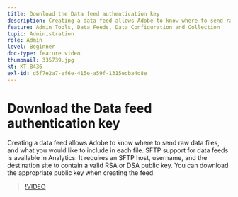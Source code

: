 ```yaml
---
title: Download the Data feed authentication key
description: Creating a data feed allows Adobe to know where to send raw data files, and what you would like to include in each file. SFTP support for data feeds is available in Analytics. It requires an SFTP host, username, and the destination site to contain a valid RSA or DSA public key. You can download the appropriate public key when creating the feed.
feature: Admin Tools, Data Feeds, Data Configuration and Collection
topic: Administration
role: Admin
level: Beginner
doc-type: feature video
thumbnail: 335739.jpg
kt: KT-8436
exl-id: d5f7e2a7-ef6e-415e-a59f-1315edba4d8e
---
```

# Download the Data feed authentication key

Creating a data feed allows Adobe to know where to send raw data files, and what you would like to include in each file. SFTP support for data feeds is available in Analytics. It requires an SFTP host, username, and the destination site to contain a valid RSA or DSA public key. You can download the appropriate public key when creating the feed.


>[!VIDEO](https://video.tv.adobe.com/v/335739/?quality=12&learn=on)
